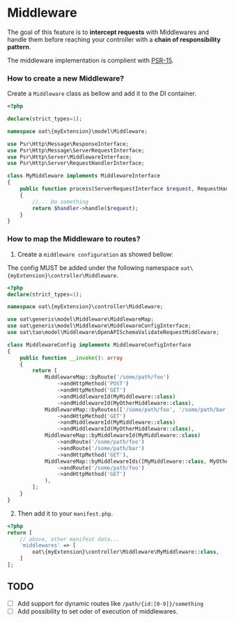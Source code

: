 # Middleware

The goal of this feature is to **intercept requests** with Middlewares and 
handle them before reaching your controller with a **chain of responsibility pattern**.

The middleware implementation is complient with [PSR-15](https://www.php-fig.org/psr/psr-15/).

### How to create a new Middleware?

Create a `Middleware` class as bellow and add it to the DI container.

```php
<?php

declare(strict_types=1);

namespace oat\{myExtension}\model\Middleware;

use Psr\Http\Message\ResponseInterface;
use Psr\Http\Message\ServerRequestInterface;
use Psr\Http\Server\MiddlewareInterface;
use Psr\Http\Server\RequestHandlerInterface;

class MyMiddleware implements MiddlewareInterface
{
    public function process(ServerRequestInterface $request, RequestHandlerInterface $handler): ResponseInterface
    {
        //... Do something
        return $handler->handle($request);
    }
}
```

### How to map the Middleware to routes?

1) Create a `middleware configuration` as showed bellow:

The config MUST be added under the following namespace `oat\{myExtension}\controller\Middleware`.

```php
<?php
declare(strict_types=1);

namespace oat\{myExtension}\controller\Middleware;

use oat\generis\model\Middleware\MiddlewareMap;
use oat\generis\model\Middleware\MiddlewareConfigInterface;
use oat\tao\model\Middleware\OpenAPISchemaValidateRequestMiddleware;

class MiddlewareConfig implements MiddlewareConfigInterface
{
    public function __invoke(): array
    {
        return [
            MiddlewareMap::byRoute('/some/path/foo')
                ->andHttpMethod('POST')
                ->andHttpMethod('GET')
                ->andMiddlewareId(MyMiddleware::class)
                ->andMiddlewareId(MyOtherMiddleware::class),
            MiddlewareMap::byRoutes(['/some/path/foo', '/some/path/bar'])
                ->andHttpMethod('GET')
                ->andMiddlewareId(MyMiddleware::class)
                ->andMiddlewareId(MyOtherMiddleware::class),
            MiddlewareMap::byMiddlewareId(MyMiddleware::class)
                ->andRoute('/some/path/foo')
                ->andRoute('/some/path/bar')
                ->andHttpMethod('GET'),
            MiddlewareMap::byMiddlewareIds([MyMiddleware::class, MyOtherMiddleware::class])
                ->andRoute('/some/path/foo')
                ->andHttpMethod('GET')
            ),
        ];
    }
}
```

2) Then add it to your `manifest.php`.

```php
<?php
return [
    // above, other manifest data...
    'middlewares' => [
        oat\{myExtension}\controller\Middleware\MyMiddleware::class,
    ]
];
```

## TODO

- [ ] Add support for dynamic routes like `/path/{id:[0-9]}/something`
- [ ] Add possibility to set oder of execution of middlewares.